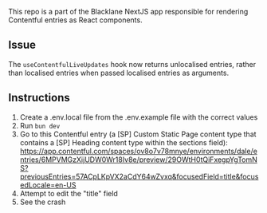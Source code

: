 This repo is a part of the Blacklane NextJS app responsible for rendering Contentful entries as React components.

## Issue

The `useContentfulLiveUpdates` hook now returns unlocalised entries, rather than localised entries when passed localised entries as arguments.

## Instructions

1. Create a .env.local file from the .env.example file with the correct values
2. Run `bun dev`
3. Go to this Contentful entry (a [SP] Custom Static Page content type that contains a [SP] Heading content type within the sections field): https://app.contentful.com/spaces/ov8o7v78mnye/environments/dale/entries/6MPVMGzXijUDW0Wr18Iv8e/preview/29OWtH0tQiFxegpYgTomNS?previousEntries=57ACpLKpVX2aCdY64wZvxq&focusedField=title&focusedLocale=en-US
4. Attempt to edit the "title" field
5. See the crash
